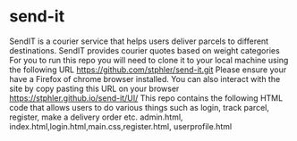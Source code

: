# send-it
SendIT is a courier service that helps users deliver parcels to different destinations. SendIT provides courier quotes based on weight categories
For you to run this repo you will need to clone it to your local machine using the following URL https://github.com/stphler/send-it.git
Please ensure your have a Firefox of chrome browser installed.
You can also interact with the site by copy pasting this URL on your browser https://stphler.github.io/send-it/UI/
This repo contains the following HTML code that allows users to do various things such as login, track parcel, register, make a delivery order etc. admin.html, index.html,login.html,main.css,register.html, userprofile.html
